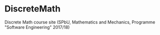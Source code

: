 # DiscreteMath
Discrete Math course site (SPbU, Mathematics and Mechanics, Programme "Software Engineering" 2017/18)
